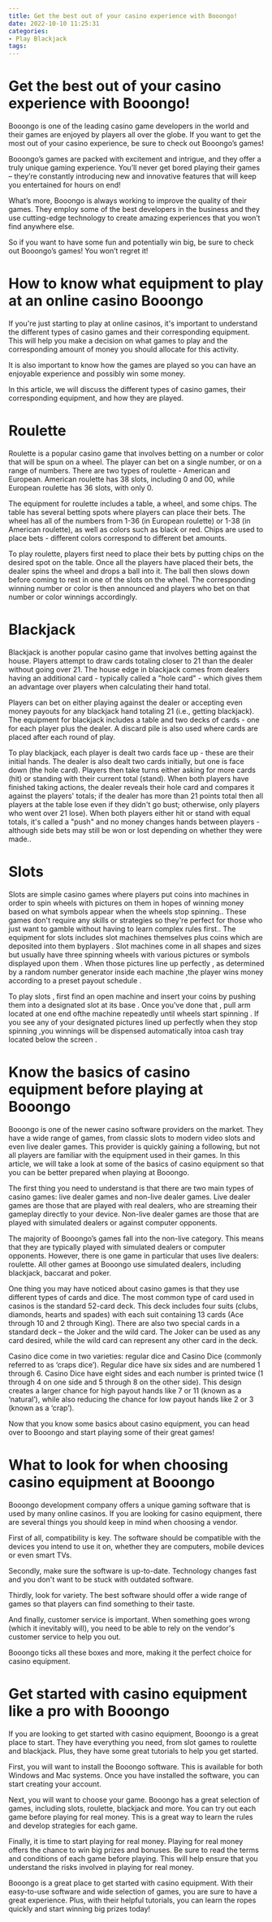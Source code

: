 ```yaml
---
title: Get the best out of your casino experience with Booongo!
date: 2022-10-10 11:25:31
categories:
- Play Blackjack
tags:
---
```



#  Get the best out of your casino experience with Booongo!

Booongo is one of the leading casino game developers in the world and their games are enjoyed by players all over the globe. If you want to get the most out of your casino experience, be sure to check out Booongo’s games!

Booongo’s games are packed with excitement and intrigue, and they offer a truly unique gaming experience. You’ll never get bored playing their games – they’re constantly introducing new and innovative features that will keep you entertained for hours on end!

What’s more, Booongo is always working to improve the quality of their games. They employ some of the best developers in the business and they use cutting-edge technology to create amazing experiences that you won’t find anywhere else.

So if you want to have some fun and potentially win big, be sure to check out Booongo’s games! You won’t regret it!

#  How to know what equipment to play at an online casino Booongo

If you're just starting to play at online casinos, it's important to understand the different types of casino games and their corresponding equipment. This will help you make a decision on what games to play and the corresponding amount of money you should allocate for this activity.

It is also important to know how the games are played so you can have an enjoyable experience and possibly win some money. 

In this article, we will discuss the different types of casino games, their corresponding equipment, and how they are played.

# Roulette
Roulette is a popular casino game that involves betting on a number or color that will be spun on a wheel. The player can bet on a single number, or on a range of numbers. There are two types of roulette - American and European. American roulette has 38 slots, including 0 and 00, while European roulette has 36 slots, with only 0.

The equipment for roulette includes a table, a wheel, and some chips. The table has several betting spots where players can place their bets. The wheel has all of the numbers from 1-36 (in European roulette) or 1-38 (in American roulette), as well as colors such as black or red. Chips are used to place bets - different colors correspond to different bet amounts. 

To play roulette, players first need to place their bets by putting chips on the desired spot on the table. Once all the players have placed their bets, the dealer spins the wheel and drops a ball into it. The ball then slows down before coming to rest in one of the slots on the wheel. The corresponding winning number or color is then announced and players who bet on that number or color winnings accordingly. 

# Blackjack

Blackjack is another popular casino game that involves betting against the house. Players attempt to draw cards totaling closer to 21 than the dealer without going over 21. The house edge in blackjack comes from dealers having an additional card - typically called a "hole card" - which gives them an advantage over players when calculating their hand total. 

Players can bet on either playing against the dealer or accepting even money payouts for any blackjack hand totaling 21 (i.e., getting blackjack). The equipment for blackjack includes a table and two decks of cards - one for each player plus the dealer. A discard pile is also used where cards are placed after each round of play. 

To play blackjack, each player is dealt two cards face up - these are their initial hands. The dealer is also dealt two cards initially, but one is face down (the hole card). Players then take turns either asking for more cards (hit) or standing with their current total (stand). When both players have finished taking actions, the dealer reveals their hole card and compares it against the players' totals; if the dealer has more than 21 points total then all players at the table lose even if they didn't go bust; otherwise, only players who went over 21 lose). When both players either hit or stand with equal totals, it's called a "push" and no money changes hands between players - although side bets may still be won or lost depending on whether they were made.. 

# Slots

Slots are simple casino games where players put coins into machines in order to spin wheels with pictures on them in hopes of winning money based on what symbols appear when the wheels stop spinning.. These games don't require any skills or strategies so they're perfect for those who just want to gamble without having to learn complex rules first.. 
The equipment for slots includes slot machines themselves plus coins which are deposited into them byplayers . Slot machines come in all shapes and sizes but usually have three spinning wheels with various pictures or symbols displayed upon them . When those pictures line up perfectly , as determined by a random number generator inside each machine ,the player wins money according to a preset payout schedule . 

To play slots , first find an open machine and insert your coins by pushing them into a designated slot at its base . Once you've done that , pull arm located at one end ofthe machine repeatedly until wheels start spinning . If you see any of your designated pictures lined up perfectly when they stop spinning ,you winnings will be dispensed automatically intoa cash tray located below the screen .

#  Know the basics of casino equipment before playing at Booongo

 Booongo is one of the newer casino software providers on the market. They have a wide range of games, from classic slots to modern video slots and even live dealer games. This provider is quickly gaining a following, but not all players are familiar with the equipment used in their games. In this article, we will take a look at some of the basics of casino equipment so that you can be better prepared when playing at Booongo.

The first thing you need to understand is that there are two main types of casino games: live dealer games and non-live dealer games. Live dealer games are those that are played with real dealers, who are streaming their gameplay directly to your device. Non-live dealer games are those that are played with simulated dealers or against computer opponents.

The majority of Booongo’s games fall into the non-live category. This means that they are typically played with simulated dealers or computer opponents. However, there is one game in particular that uses live dealers: roulette. All other games at Booongo use simulated dealers, including blackjack, baccarat and poker.

One thing you may have noticed about casino games is that they use different types of cards and dice. The most common type of card used in casinos is the standard 52-card deck. This deck includes four suits (clubs, diamonds, hearts and spades) with each suit containing 13 cards (Ace through 10 and 2 through King). There are also two special cards in a standard deck – the Joker and the wild card. The Joker can be used as any card desired, while the wild card can represent any other card in the deck.

Casino dice come in two varieties: regular dice and Casino Dice (commonly referred to as ‘craps dice’). Regular dice have six sides and are numbered 1 through 6. Casino Dice have eight sides and each number is printed twice (1 through 4 on one side and 5 through 8 on the other side). This design creates a larger chance for high payout hands like 7 or 11 (known as a ‘natural’), while also reducing the chance for low payout hands like 2 or 3 (known as a ‘crap’).

Now that you know some basics about casino equipment, you can head over to Booongo and start playing some of their great games!

#  What to look for when choosing casino equipment at Booongo

Booongo development company offers a unique gaming software that is used by many online casinos. If you are looking for casino equipment, there are several things you should keep in mind when choosing a vendor.

First of all, compatibility is key. The software should be compatible with the devices you intend to use it on, whether they are computers, mobile devices or even smart TVs.

Secondly, make sure the software is up-to-date. Technology changes fast and you don't want to be stuck with outdated software.

Thirdly, look for variety. The best software should offer a wide range of games so that players can find something to their taste.

And finally, customer service is important. When something goes wrong (which it inevitably will), you need to be able to rely on the vendor's customer service to help you out.

Booongo ticks all these boxes and more, making it the perfect choice for casino equipment.

#  Get started with casino equipment like a pro with Booongo

If you are looking to get started with casino equipment, Booongo is a great place to start. They have everything you need, from slot games to roulette and blackjack. Plus, they have some great tutorials to help you get started.

First, you will want to install the Booongo software. This is available for both Windows and Mac systems. Once you have installed the software, you can start creating your account.

Next, you will want to choose your game. Booongo has a great selection of games, including slots, roulette, blackjack and more. You can try out each game before playing for real money. This is a great way to learn the rules and develop strategies for each game.

Finally, it is time to start playing for real money. Playing for real money offers the chance to win big prizes and bonuses. Be sure to read the terms and conditions of each game before playing. This will help ensure that you understand the risks involved in playing for real money.

Booongo is a great place to get started with casino equipment. With their easy-to-use software and wide selection of games, you are sure to have a great experience. Plus, with their helpful tutorials, you can learn the ropes quickly and start winning big prizes today!
